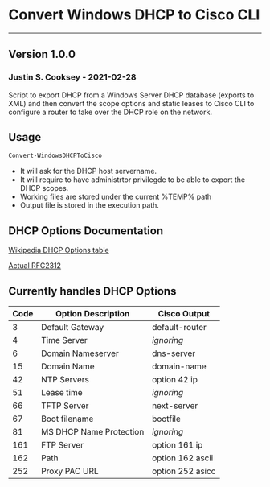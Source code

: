# Convert Windows DHCP to Cisco CLI

------

## Version 1.0.0

### Justin S. Cooksey  - 2021-02-28

Script to export DHCP from a Windows Server DHCP database (exports to XML) and then convert the scope options and static leases to Cisco CLI to configure a router to take over the DHCP role on the network.

## Usage

``` Powershell
Convert-WindowsDHCPToCisco
```

* It will ask for the DHCP host servername.
* It will require to have administrtor privilegde to be able to export the DHCP scopes.
* Working files are stored under the current %TEMP% path
* Output file is stored in the execution path.

## DHCP Options Documentation

[Wikipedia DHCP Options table](https://en.wikipedia.org/wiki/Dynamic_Host_Configuration_Protocol#Client_configuration_parameters)

[Actual RFC2312](https://tools.ietf.org/html/rfc2132)

## Currently handles DHCP Options

| Code  | Option Description        | Cisco Output     |
|-------|---------------------------|------------------|
| 3     | Default Gateway           | default-router
| 4     | Time Server               | *ignoring*
| 6     | Domain Nameserver         | dns-server
| 15    | Domain Name               | domain-name
| 42    | NTP Servers               | option 42 ip
| 51    | Lease time                | *ignoring*
| 66    | TFTP Server               | next-server
| 67    | Boot filename             | bootfile
| 81    | MS DHCP Name Protection   | *ignoring*
| 161   | FTP Server                | option 161 ip
| 162   | Path                      | option 162 ascii
| 252   | Proxy PAC URL             | option 252 asicc
